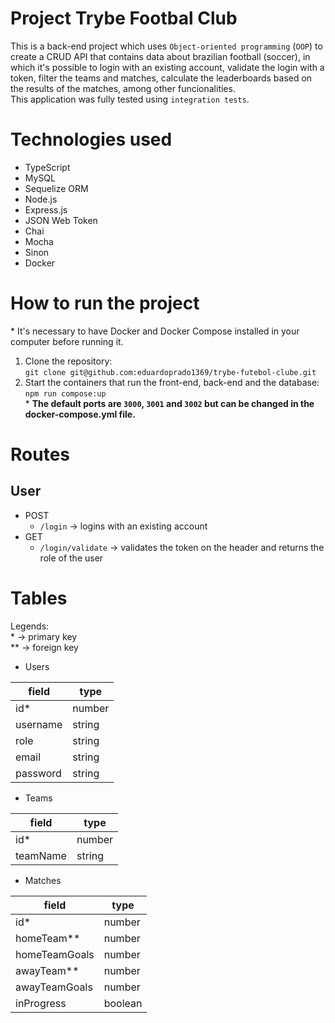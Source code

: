 # Project Trybe Footbal Club

This is a back-end project which uses `Object-oriented programming` (`OOP`) to create a CRUD API that contains data about brazilian football (soccer), in which it's possible to login with an existing account, validate the login with a token, filter the teams and matches, calculate the leaderboards based on the results of the matches, among other funcionalities.  
This application was fully tested using `integration tests`.

# Technologies used
* TypeScript
* MySQL
* Sequelize ORM
* Node.js
* Express.js
* JSON Web Token
* Chai
* Mocha
* Sinon
* Docker

# How to run the project

<span>*</span> It's necessary to have Docker and Docker Compose installed in your computer before running it. 
1. Clone the repository:  
   `git clone git@github.com:eduardoprado1369/trybe-futebol-clube.git`  
2. Start the containers that run the front-end, back-end and the database:  
   `npm run compose:up` <br> * **The default ports are `3000`, `3001` and `3002` but can be changed in the docker-compose.yml file.**  

# Routes

## User
* POST
  * `/login` -> logins with an existing account
* GET
  * `/login/validate` -> validates the token on the header and returns the role of the user

# Tables
Legends:  
<span>*</span> -> primary key  
** -> foreign key
* Users

 |  field  |  type  |
 |---------|--------|
 | id*     | number |
 | username| string |
 | role    | string |
 | email   | string |
 | password| string |
 
 * Teams
 
 |  field  |  type  |
 |---------|--------|
 | id*     | number |
 | teamName| string |
 
 * Matches
 
 |    field     |  type  |
 |--------------|--------|
 | id*          | number |
 | homeTeam**   | number |
 | homeTeamGoals| number |
 | awayTeam**   | number |
 | awayTeamGoals| number |
 | inProgress   | boolean|
 
